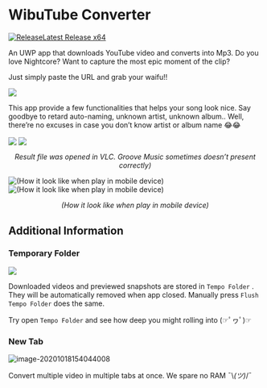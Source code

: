 # WibuTube Converter

<a href="https://github.com/tarzanchemgio/WibuTubeConverter/releases" rel="">![Release](README.assets/SplashScreen.scale-100.png)Latest Release x64</a>

An UWP app that downloads YouTube video and converts into Mp3. Do you love Nightcore? Want to capture the most epic moment of the clip?

Just simply paste the URL and grab your waifu!!

<img align="center" src="README.assets/image-20201018135201869.png">


This app provide a few functionalities that helps your song look nice. Say goodbye to retard auto-naming, unknown artist, unknown album.. Well, there’re no excuses in case you don’t know artist or album name 😂😂

<img align="center" src="README.assets/image-20201018144603410.png">

<img align="center" src="README.assets/image-20201018145531611.png">

<p align=center> <em>Result file was opened in VLC. Groove Music sometimes doesn’t present correctly)</em> </p>

<img align="center" src="README.assets/Screenshot_2020-10-26-21-15-17-38.jpg" alt="(How it look like when play in mobile device)">

<img align="center" src="README.assets/Screenshot_2020-10-26-21-13-00-14.jpg" alt="(How it look like when play in mobile device)">

<p align=center> <em> (How it look like when play in mobile device) </em> </p>

## Additional Information

### Temporary Folder

<img align="center" src="README.assets/image-20201018152919867.png">

Downloaded videos and previewed snapshots are stored in `Tempo Folder` . They will be automatically removed when app closed. Manually press `Flush Tempo Folder` does the same.

Try open `Tempo Folder` and see how deep you might rolling into (☞ﾟヮﾟ)☞

### New Tab

![image-20201018154044008](README.assets/image-20201018154044008.png)

Convert multiple video in multiple tabs at once. We spare no RAM  ¯\\_(ツ)_/¯

